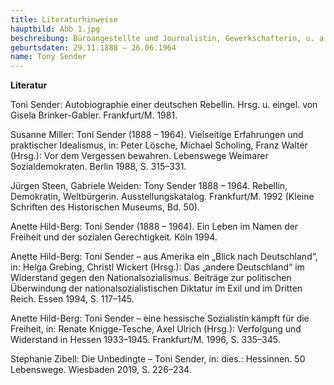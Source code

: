 ```yaml
---
title: Literaturhinweise
hauptbild: Abb 1.jpg
beschreibung: Büroangestellte und Journalistin, Gewerkschafterin, u. a. SPD-Stadtverordnete in Frankfurt, Reichstagsabgeordnete, Exilpolitikerin, als Direktorin von European Labor Research Arbeit für den US-Geheimdienst Office of Strategic Services, später Mitarbeiterin der amerikanischen Gewerkschaft American Federation of Labor, dann des Internationalen Bundes Freier Gewerkschaften beim Wirtschafts- und Sozialrat der UNO
geburtsdaten: 29.11.1888 – 26.06.1964
name: Tony Sender
---
```

**Literatur**

Toni Sender: Autobiographie einer deutschen Rebellin. Hrsg. u. eingel.
von Gisela Brinker-Gabler. Frankfurt/M. 1981.

Susanne Miller: Toni Sender (1888 – 1964). Vielseitige Erfahrungen und
praktischer Idealismus, in: Peter Lösche, Michael Scholing, Franz Walter
(Hrsg.): Vor dem Vergessen bewahren. Lebenswege Weimarer
Sozialdemokraten. Berlin 1988, S. 315–331.

Jürgen Steen, Gabriele Weiden: Tony Sender 1888 – 1964. Rebellin,
Demokratin, Weltbürgerin. Ausstellungskatalog. Frankfurt/M. 1992 (Kleine
Schriften des Historischen Museums, Bd. 50).

Anette Hild-Berg: Toni Sender (1888 – 1964). Ein Leben im Namen der
Freiheit und der sozialen Gerechtigkeit. Köln 1994.

Anette Hild-Berg: Toni Sender – aus Amerika ein „Blick nach
Deutschland“, in: Helga Grebing, Christl Wickert (Hrsg.): Das „andere
Deutschland“ im Widerstand gegen den Nationalsozialismus. Beiträge zur
politischen Überwindung der nationalsozialistischen Diktatur im Exil und
im Dritten Reich. Essen 1994, S. 117–145.

Anette Hild-Berg: Toni Sender – eine hessische Sozialistin kämpft für
die Freiheit, in: Renate Knigge-Tesche, Axel Ulrich (Hrsg.): Verfolgung
und Widerstand in Hessen 1933–1945. Frankfurt/M. 1996, S. 335–345.

Stephanie Zibell: Die Unbedingte – Toni Sender, in: dies.: Hessinnen. 50
Lebenswege. Wiesbaden 2019, S. 226–234.
